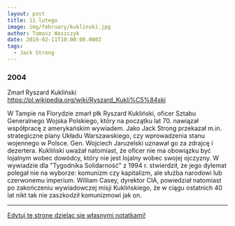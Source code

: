 ```yaml
---
layout: post
title: 11 lutego
image: img/february/kuklinski.jpg
author: Tomasz Waszczyk
date: 2019-02-11T10:00:00.000Z
tags:
  - Jack Strong
---
```


### 2004

Zmarł Ryszard Kukliński https://pl.wikipedia.org/wiki/Ryszard_Kukli%C5%84ski

W Tampie na Florydzie zmarł płk Ryszard Kukliński, oficer Sztabu Generalnego Wojska Polskiego, który na początku lat 70. nawiązał współpracę z amerykańskim wywiadem. Jako Jack Strong przekazał m.in. strategiczne plany Układu Warszawskiego, czy wprowadzenia stanu wojennego w Polsce. Gen. Wojciech Jaruzelski uznawał go za zdrajcę i dezertera. Kukliński uważał natomiast, że oficer nie ma obowiązku być lojalnym wobec dowódcy, który nie jest lojalny wobec swojej ojczyzny. W wywiadzie dla "Tygodnika Solidarność" z 1994 r. stwierdził, że jego dylemat polegał nie na wyborze: komunizm czy kapitalizm, ale służba narodowi lub czerwonemu imperium. William Casey, dyrektor CIA, powiedział natomiast po zakończeniu wywiadowczej misji Kuklińskiego, że w ciągu ostatnich 40 lat nikt tak nie zaszkodził komunizmowi jak on.

---

<a href="https://github.com/TomaszWaszczyk/historia.waszczyk.com/edit/master/src/content/february-11.md" target="_blank">Edytuj tę stronę dzieląc się własnymi notatkami!</a>
